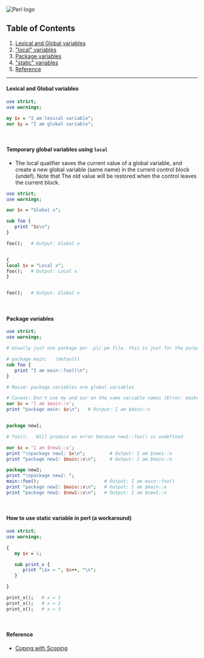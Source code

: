 ![Perl logo](https://www.brandeps.com/logo-download/P/Perl-01.png)

## Table of Contents
1. [Lexical and Global variables]()
1. ["local" variables]()
1. [Package variables]()
1. ["static" variables]()
1. [Reference]()

---

#### Lexical and Global variables

```perl
use strict;
use warnings;

my $x = "I am lexical variable";
our $y = "I am global variable";
```

<br>

#### **Temporary** global variables using `local`

- The local qualifier saves the current value of a global variable, and create a new global variable (same name) in the current control block (undef). Note that The old value will be restored when the control leaves the current block.

```perl
use strict;
use warnings;

our $x = "Global x";

sub foo {
   print "$x\n";
}

foo();   # Output: Global x


{
local $x = "Local x";
foo();   # Output: Local x
}


foo();   # Output: Global x
``` 

<br>

#### Package variables

```perl
use strict;
use warnings;

# Usually just one package per .pl/.pm file, this is just for the purpose of testing

# package main;   (default)
sub foo {
   print "I am main::foo()\n";
}

# Maxim: package variables are global variables

# Caveat: Don't use my and our on the same variable names (Error: masked earlier declaration)
our $x = 'I am $main::x';
print "package main: $x\n";   # Output: I am $main::x


package new1;

# foo();   Will produce an error because new1::foo() is undefined

our $x = 'I am $new1::x';
print "\npackage new1: $x\n";         # Output: I am $new1::x
print "package new1: $main::x\n";     # Output: I am $main::x

package new2;
print "\npackage new2: ";
main::foo();                        # Output: I am main::foo()
print "package new2: $main::x\n";   # Output: I am $main::x
print "package new2: $new1::x\n";   # Output: I am $new1::x
```

<br>

#### How to use static variable in perl (a workaround)

```perl
use strict;
use warnings;

{
   my $x = 1;

   sub print_x {
      print "\$x = ", $x++, "\n";
   }

}

print_x();   # x = 1 
print_x();   # x = 2
print_x();   # x = 3
```

<br>

#### Reference
- [Coping with Scoping](https://perl.plover.com/FAQs/Namespaces.html)
